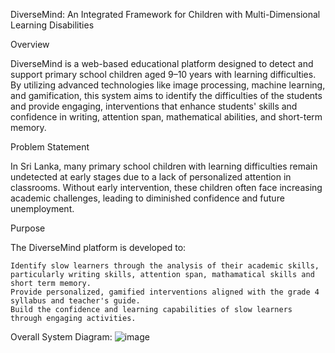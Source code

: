 DiverseMind: An Integrated Framework for Children with Multi-Dimensional Learning Disabilities

Overview

DiverseMind is a web-based educational platform designed to detect and support primary school children aged 9–10 years with learning difficulties. By utilizing advanced technologies like image processing, machine learning, and gamification, this system aims to identify the difficulties of the students and provide engaging, interventions that enhance students' skills and confidence in writing, attention span, mathematical abilities, and short-term memory.

Problem Statement

In Sri Lanka, many primary school children with learning difficulties remain undetected at early stages due to a lack of personalized attention in classrooms. Without early intervention, these children often face increasing academic challenges, leading to diminished confidence and future unemployment.

Purpose

The DiverseMind platform is developed to:

    Identify slow learners through the analysis of their academic skills, particularly writing skills, attention span, mathamatical skills and short term memory.
    Provide personalized, gamified interventions aligned with the grade 4 syllabus and teacher's guide.
    Build the confidence and learning capabilities of slow learners through engaging activities.

Overall System Diagram: ![image](https://github.com/user-attachments/assets/7f0a2df7-745e-4d9b-9cc1-3f5fa2b68e59)
